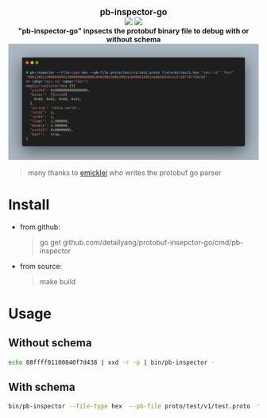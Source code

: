 <p align="center">
  <b>
    <span style="font-size:larger;">pb-inspector-go</span>
  </b>
  <br />
   <a href="https://travis-ci.org/detailyang/pb-inspector-go"><img src="https://travis-ci.org/detailyang/pb-inspector-go.svg?branch=master" /></a>
   <a href="https://ci.appveyor.com/project/detailyang/pb-inspector-go"><img src="https://ci.appveyor.com/api/projects/status/r4w4w09rwc4rpfwj?svg=true" /></a>
   <br />
   <b>"pb-inspector-go" inpsects the protobuf binary file to debug with or without schema</b>

   <img src="fixtures/carbon.png" />
   <blockquote>many thanks to <a href="https://github.com/emicklei">emicklei</a> who writes the protobuf go parser</blockquote>
</p>

# Install

* from github:
    > go get github.com/detailyang/protobuf-insepctor-go/cmd/pb-inspector

* from source:
    > make build

# Usage

## Without schema

````bash
echo 08ffff01100840f7d438 | xxd -r -p | bin/pb-inspector -
````

## With schema

````bash
bin/pb-inspector --file-type hex  --pb-file proto/test/v1/test.proto  fixtures/test1.hex "test.v1" "Test"
````
